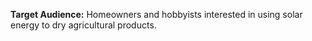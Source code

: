 **Target Audience:** Homeowners and hobbyists interested in using solar energy to dry agricultural products.